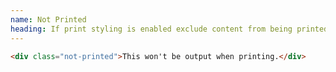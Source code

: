 ```yaml
---
name: Not Printed
heading: If print styling is enabled exclude content from being printed
---
```


```html
<div class="not-printed">This won't be output when printing.</div>
```